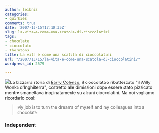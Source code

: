 ```yaml
---
author: leibniz
categories:
- quirkies
comments: true
date: '2007-10-15T17:10:35Z'
slug: la-vita-e-come-una-scatola-di-cioccolatini
tags:
- chocolate
- cioccolato
- Thorntons
title: La vita è come una scatola di cioccolatini
url: "/2007/10/15/la-vita-e-come-una-scatola-di-cioccolatini/"
wordpress_id: 2579

---
```

![](http://www.eshop600.co.uk/eshop600/uploaded_images/thorntons-754454.jpg)La bizzarra storia di [Barry Colenso](http://news.independent.co.uk/uk/this_britain/article3061132.ece), il cioccolataio ribattezzato "il Willy Wonka d'Inghilterra", costretto alle dimissioni dopo essere stato pizzicato mentre smanettava inopinatamente su alcuni cioccolatini. Ma noi vogliamo ricordarlo così:

> My job is to turn the dreams of myself and my colleagues into a chocolate  

### Independent 
